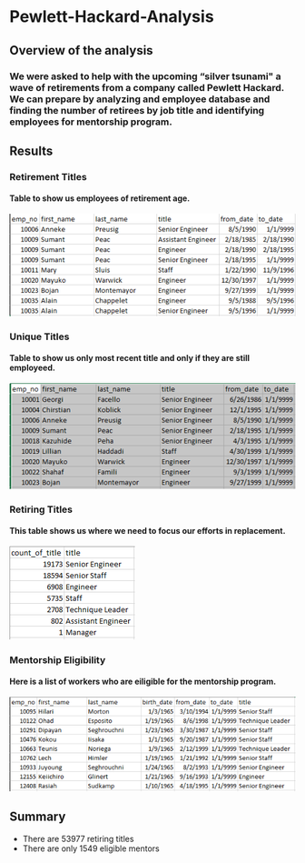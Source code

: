 # Pewlett-Hackard-Analysis
 ## Overview of the analysis
 ### We were asked to help with the upcoming “silver tsunami" a wave of retirements from a company called Pewlett Hackard. We can prepare by analyzing and employee database and finding the number of retirees by job title and identifying employees for mentorship program.

 ## Results
 ### Retirement Titles
 #### Table to show us employees of retirement age.
 ![Retirement_Titles](https://github.com/marveld21/Pewlett-Hackard-Analysis/blob/main/PNGS/retirement_titles.PNG?raw=true)
 ### Unique Titles
 #### Table to show us only most recent title and only if they are still employeed.
 ![Unique_Titles](https://github.com/marveld21/Pewlett-Hackard-Analysis/blob/main/PNGS/unique_titles.PNG?raw=true)
 ### Retiring Titles
 #### This table shows us where we need to focus our efforts in replacement.
 ![Retiring_Titles](https://github.com/marveld21/Pewlett-Hackard-Analysis/blob/main/PNGS/retiring_titles.PNG?raw=true) 
### Mentorship Eligibility
#### Here is a list of workers who are eiligible for the mentorship program.
 ![Mentorship Eligibility](https://github.com/marveld21/Pewlett-Hackard-Analysis/blob/main/PNGS/mentorship_eligibility.PNG?raw=true)

 ## Summary
 * There are 53977 retiring titles
 * There are only 1549 eligible mentors
